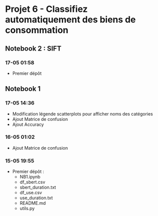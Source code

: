 # Projet 6 - Classifiez automatiquement des biens de consommation  


## Notebook 2 : SIFT

### 17-05 01:58
* Premier dépôt

## Notebook 1  

### 17-05 14:36  
* Modification légende scatterplots pour afficher noms des catégories
* Ajout Matrice de confusion
* Ajout Accuracy

### 16-05 01:02  
* Ajout Matrice de confusion

### 15-05 19:55  
* Premier dépôt :  
   * NB1.ipynb  
   * df_sbert.csv  
   * sbert_duration.txt  
   * df_use.csv  
   * use_duration.txt  
   * README.md
   * utils.py

